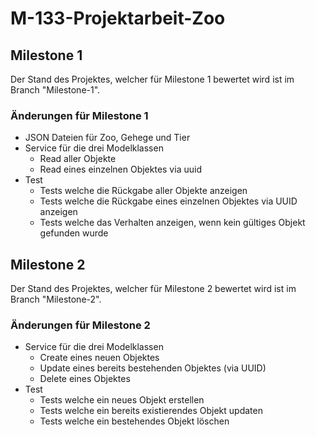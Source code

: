 # M-133-Projektarbeit-Zoo

 ## Milestone 1
 Der Stand des Projektes, welcher für Milestone 1 bewertet wird ist im Branch "Milestone-1". 
  ### Änderungen für Milestone 1
   - JSON Dateien für Zoo, Gehege und Tier
   - Service für die drei Modelklassen
       - Read aller Objekte
       - Read eines einzelnen Objektes via uuid
   - Test 
      - Tests welche die Rückgabe aller Objekte anzeigen
      - Tests welche die Rückgabe eines einzelnen Objektes via UUID anzeigen
      - Tests welche das Verhalten anzeigen, wenn kein gültiges Objekt gefunden wurde
 ## Milestone 2
 Der Stand des Projektes, welcher für Milestone 2 bewertet wird ist im Branch "Milestone-2". 
  ### Änderungen für Milestone 2
   - Service für die drei Modelklassen
       - Create eines neuen Objektes
       - Update eines bereits bestehenden Objektes (via UUID)
       - Delete eines Objektes
   - Test 
      - Tests welche ein neues Objekt erstellen
      - Tests welche ein bereits existierendes Objekt updaten
      - Tests welche ein bestehendes Objekt löschen
